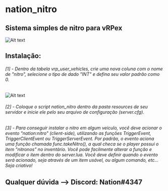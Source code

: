 # nation_nitro
## Sistema simples de nitro para vRPex
![Alt text](https://cdn.discordapp.com/attachments/696769248990593110/734192489640099911/unknown.png "Screenshot")

## Instalação:
###### [1] - Dentro da tabela vrp_user_vehicles, crie uma nova coluna com o nome de "nitro", selecione o tipo de dado "INT" e defina seu valor padrão como 0.
![Alt text](https://cdn.discordapp.com/attachments/696769248990593110/734194764689440975/unknown.png "Screenshot2")

###### [2] - Coloque o script nation_nitro dentro da pasta resources de seu servidor e inicie ele pelo seu arquivo de configuração (server.cfg).

###### [3] - Para conseguir instalar o nitro em algum veículo, você deve acionar o evento "nation:nitro" (client-side), utilizando as funções TriggerEvent, TriggerClientEvent ou TriggerServerEvent. Por padrão, o evento aciona uma função chamada func.takeNitro(), a qual checa se o player possui o item "nitronos" no inventário. Você pode facilmente alterar a função e modificar o item dentro do server.lua. Você deve definir quando o evento será acionado, seja através de um item usável, ou algum comando, etc... Seja criativo!  

## Qualquer dúvida --> Discord: Nation#4347
